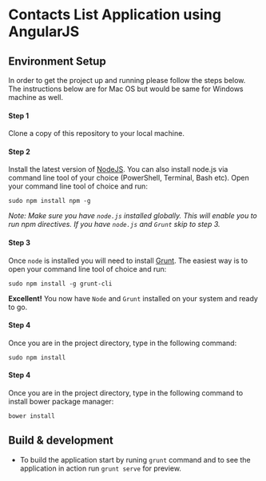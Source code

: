 # Contacts List Application using AngularJS


## Environment Setup
In order to get the project up and running please follow the steps below. The instructions below are for Mac OS but would be same for Windows machine as well.

#### Step 1
Clone a copy of this repository to your local machine.

#### Step 2
Install the latest version of [NodeJS](http://nodejs.org). You can also install node.js via command line tool of your choice (PowerShell, Terminal, Bash etc). Open your command line tool of choice and run:
```
sudo npm install npm -g
```
*Note: Make sure you have `node.js` installed globally. This will enable you to run npm directives. If you have `node.js` and `Grunt` skip to step 3.*

#### Step 3
Once `node` is installed you will need to install [Grunt](http://gruntjs.com/getting-started). The easiest way is to open your command line tool of choice and run:
```
sudo npm install -g grunt-cli
```

**Excellent!** You now have `Node` and `Grunt` installed on your system and ready to go.

#### Step 4
Once you are in the project directory, type in the following command:
```
sudo npm install
```

#### Step 4
Once you are in the project directory, type in the following command to install bower package manager:
```
bower install
```

## Build & development
* To build the application start by runing `grunt` command and to see the application in action run `grunt serve` for preview.

